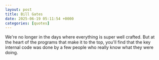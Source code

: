 ```yaml
---
layout: post
title: Bill Gates
date: 2025-06-19 05:11:54 +0000
categories: [quotes]
---
```


We're no longer in the days where everything is super well crafted. But at the heart of the programs that make it to the top, you'll find that the key internal code was done by a few people who really know what they were doing.  

